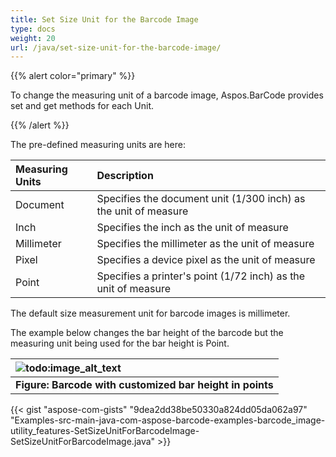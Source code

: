 ```yaml
---
title: Set Size Unit for the Barcode Image
type: docs
weight: 20
url: /java/set-size-unit-for-the-barcode-image/
---
```


{{% alert color="primary" %}} 

To change the measuring unit of a barcode image, Aspos.BarCode provides set and get methods for each Unit.

{{% /alert %}} 

The pre-defined measuring units are here:

|**Measuring Units**|**Description**|
| :- | :- |
|Document|Specifies the document unit (1/300 inch) as the unit of measure|
|Inch|Specifies the inch as the unit of measure|
|Millimeter|Specifies the millimeter as the unit of measure|
|Pixel|Specifies a device pixel as the unit of measure|
|Point|Specifies a printer's point (1/72 inch) as the unit of measure|
The default size measurement unit for barcode images is millimeter.

The example below changes the bar height of the barcode but the measuring unit being used for the bar height is Point.

|![todo:image_alt_text](http://i.imgur.com/yAiVqPE.jpg)|
| :- |
|**Figure: Barcode with customized bar height in points**|

{{< gist "aspose-com-gists" "9dea2dd38be50330a824dd05da062a97" "Examples-src-main-java-com-aspose-barcode-examples-barcode_image-utility_features-SetSizeUnitForBarcodeImage-SetSizeUnitForBarcodeImage.java" >}}
